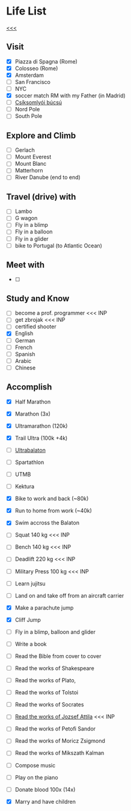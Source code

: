 
Life List
======

[<<<](https://github.com/ttltrk/0con/blob/master/README.MD)

Visit
------

- [x] Piazza di Spagna (Rome)
- [x] Colosseo (Rome)
- [x] Amsterdam
- [ ] San Francisco
- [ ] NYC
- [x] soccer match RM with my Father (in Madrid)
- [ ] [Csíksomlyói búcsú](https://hu.wikipedia.org/wiki/Cs%C3%ADksomly%C3%B3i_b%C3%BAcs%C3%BA)
- [ ] Nord Pole
- [ ] South Pole

Explore and Climb
------

- [ ] Gerlach
- [ ] Mount Everest
- [ ] Mount Blanc
- [ ] Matterhorn
- [ ] River Danube (end to end)

Travel (drive) with
------

- [ ] Lambo
- [ ] G wagon
- [ ] Fly in a blimp
- [ ] Fly in a balloon  
- [ ] Fly in a glider
- [ ] bike to Portugal (to Atlantic Ocean)

Meet with
------

- [ ] 

Study and Know
------

- [ ] become a prof. programmer <<< INP
- [ ] get zbrojak <<< INP
- [ ] certified shooter 
- [x] English 
- [ ] German
- [ ] French
- [ ] Spanish
- [ ] Arabic
- [ ] Chinese

Accomplish
------

- [x] Half Marathon 
- [x] Marathon (3x)
- [x] Ultramarathon (120k)
- [x] Trail Ultra (100k +4k)
- [ ] [Ultrabalaton](http://ultrabalaton.hu/?lang=en)
- [ ] Spartathlon
- [ ] UTMB
- [ ] Kektura
- [x] Bike to work and back (~80k)
- [x] Run to home from work (~40k)
- [x] Swim accross the Balaton
- [ ] Squat 140 kg <<< INP
- [ ] Bench 140 kg <<< INP
- [ ] Deadlift 220 kg <<< INP
- [ ] Military Press 100 kg <<< INP
- [ ] Learn jujitsu
- [ ] Land on and take off from an aircraft carrier
- [x] Make a parachute jump
- [x] Cliff Jump
- [ ] Fly in a blimp, balloon and glider
- [ ] Write a book
- [ ] Read the Bible from cover to cover
- [ ] Read the works of Shakespeare
- [ ] Read the works of Plato, 
- [ ] Read the works of Tolstoi
- [ ] Read the works of Socrates
- [ ] [Read the works of Jozsef Attila](http://mek.niif.hu/00700/00708/html/) <<< INP
- [ ] Read the works of Petofi Sandor
- [ ] Read the works of Moricz Zsigmond
- [ ] Read the works of Mikszath Kalman
- [ ] Compose music
- [ ] Play on the piano
- [ ] Donate blood 100x (14x)
- [x] Marry and have children 










